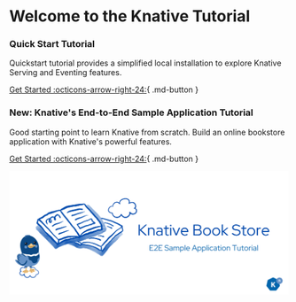 # Welcome to the Knative Tutorial

### **Quick Start Tutorial**
Quickstart tutorial provides a simplified local installation to explore Knative Serving and Eventing features.

[Get Started :octicons-arrow-right-24:](../getting-started/README.md){ .md-button }

### **New: Knative's End-to-End Sample Application Tutorial**
Good starting point to learn Knative from scratch. Build an online bookstore application with Knative's powerful features.

[Get Started :octicons-arrow-right-24:](../bookstore/page-0/page-0-intro.md){ .md-button }


![image1](../bookstore/page-0/images/1.png)

